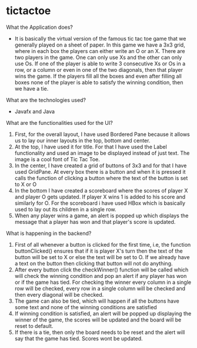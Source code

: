 # tictactoe
What the Application does?
- It is basically the virtual version of the famous tic tac toe game that we generally played on a sheet of paper. In this game we have a 3x3 grid, where in each box the players can either write an O or an X. There are two players in the game. One can only use Xs and the other can only use Os. If one of the player is able to write 3 consecutive Xs or Os in a row, or a column or even in one of the two diagonals, then that player wins the game. If the players fill all the boxes and even after filling all boxes none of the player is able to satisfy the winning condition, then we have a tie.

What are the technologies used? 
- Javafx and Java

What are the functionalities used for the UI?
1. First, for the overall layout, I have used Bordered Pane because it allows us to lay our inner layouts in the top, bottom and center. 
2. At the top, I have used it for title. For that I have used the Label functionality and used an image to be displayed instead of just text. The image is a cool font of Tic Tac Toe.
3. In the center, I have created a grid of buttons of 3x3 and for that I have used GridPane. At every box there is a button and when it is pressed it calls the function of clicking a button where the text of the button is set to X or O 
4. In the bottom I have created a scoreboard where the scores of player X and player O gets updated. If player X wins 1 is added to his score and similarly for O. For the scoreboard i have used HBox which is basically used to lay out its children in a single row.
5. When any player wins a game, an alert is popped up which displays the message that a player has won and that player's score is updated.

What is happening in the backend?
1. First of all whenever a button is clicked for the first time, i.e, the function buttonClicked() ensures that if it is player X's turn then the text of the button will be set to X or else the text will be set to O. If we already have a text on the button then clicking that button will not do anything.
2. After every button click the checkWinner() function will be called which will check the winning condition and pop an alert if any player has won or if the game has tied. For checking the winner every column in a single row will be checked, every row in a single column will be checked and then every diagonal will be checked.
3. The game can also be tied, which will happen if all the buttons have some text and none of the winning conditions are satisfied
4. If winning condition is satisfied, an alert will be popped up displaying the winner of the game, the scores will be updated and the board will be reset to default.
5. If there is a tie, then only the board needs to be reset and the alert will say that the game has tied. Scores wont be updated.
